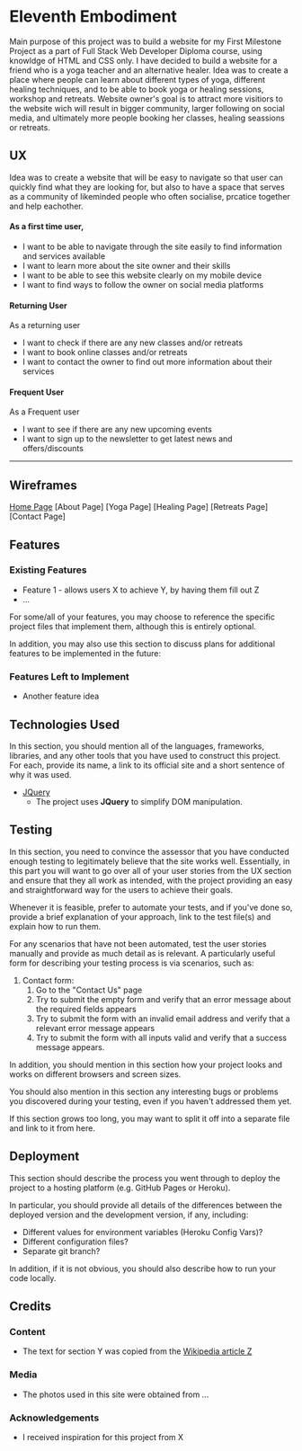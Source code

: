 # Eleventh Embodiment

Main purpose of this project was to build a website for my First Milestone Project as a part of Full Stack Web Developer Diploma course, using knowldge of HTML and CSS only.
I have decided to build a website for a friend who is a yoga teacher and an alternative healer. Idea was to create a place where people can learn about different types of yoga, 
different healing techniques, and to be able to book yoga or healing sessions, workshop and retreats.
Website owner's goal is to attract more visitiors to the website wich will result in bigger community, larger following on social media, and ultimately more people booking her classes, healing seassions or retreats.  
## UX
 
Idea was to create a website that will be easy to navigate so that user can quickly find what they are looking for, but also to have a space that serves as a community of likeminded people who often socialise, prcatice together and help eachother. 


#### As a first time user,
* I want to be able to  navigate through the site easily to find information and services available
* I want to learn more about the site owner and their skills 
* I want to be able to see this website clearly on my mobile device
* I want to find ways to follow the owner on social media platforms


#### Returning User
  As a returning user
* I want to check if there are any new classes and/or retreats 
* I want to book online classes and/or retreats 
* I want to contact the owner to find out more information about their services

#### Frequent User
  As a Frequent user
* I want to see if there are any new upcoming events
* I want to sign up to the newsletter to get latest news and offers/discounts
---




## Wireframes 

[Home Page](https://github.com/TanYa-Go/practice/blob/master/assets/home.pdf)
[About Page]
[Yoga Page]
[Healing Page]
[Retreats Page]
[Contact Page]

## Features


 
### Existing Features

- Feature 1 - allows users X to achieve Y, by having them fill out Z
- ...

For some/all of your features, you may choose to reference the specific project files that implement them, although this is entirely optional.

In addition, you may also use this section to discuss plans for additional features to be implemented in the future:

### Features Left to Implement
- Another feature idea

## Technologies Used

In this section, you should mention all of the languages, frameworks, libraries, and any other tools that you have used to construct this project. For each, provide its name, a link to its official site and a short sentence of why it was used.

- [JQuery](https://jquery.com)
    - The project uses **JQuery** to simplify DOM manipulation.


## Testing

In this section, you need to convince the assessor that you have conducted enough testing to legitimately believe that the site works well. Essentially, in this part you will want to go over all of your user stories from the UX section and ensure that they all work as intended, with the project providing an easy and straightforward way for the users to achieve their goals.

Whenever it is feasible, prefer to automate your tests, and if you've done so, provide a brief explanation of your approach, link to the test file(s) and explain how to run them.

For any scenarios that have not been automated, test the user stories manually and provide as much detail as is relevant. A particularly useful form for describing your testing process is via scenarios, such as:

1. Contact form:
    1. Go to the "Contact Us" page
    2. Try to submit the empty form and verify that an error message about the required fields appears
    3. Try to submit the form with an invalid email address and verify that a relevant error message appears
    4. Try to submit the form with all inputs valid and verify that a success message appears.

In addition, you should mention in this section how your project looks and works on different browsers and screen sizes.

You should also mention in this section any interesting bugs or problems you discovered during your testing, even if you haven't addressed them yet.

If this section grows too long, you may want to split it off into a separate file and link to it from here.

## Deployment

This section should describe the process you went through to deploy the project to a hosting platform (e.g. GitHub Pages or Heroku).

In particular, you should provide all details of the differences between the deployed version and the development version, if any, including:
- Different values for environment variables (Heroku Config Vars)?
- Different configuration files?
- Separate git branch?

In addition, if it is not obvious, you should also describe how to run your code locally.


## Credits

### Content
- The text for section Y was copied from the [Wikipedia article Z](https://en.wikipedia.org/wiki/Z)

### Media
- The photos used in this site were obtained from ...

### Acknowledgements

- I received inspiration for this project from X